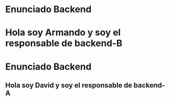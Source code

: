 # Enunciado Backend

# Hola soy Armando y soy el responsable de backend-B 

# Enunciado Backend

## Hola soy David y soy el responsable de backend-A